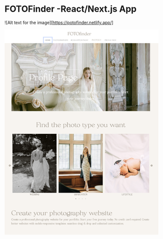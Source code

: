 # FOTOFinder -React/Next.js App
![Alt text for the image][https://potofinder.netlify.app/]


[def]: /public/main.png

![Alt text for the image](/public/main.png)
